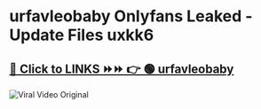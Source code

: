
 # urfavleobaby Onlyfans Leaked - Update Files uxkk6

## <h2><a href="https://clipsfans.com/urfavleobaby&ref=git">🔗 Click to LINKS ⏩⏩ 👉 🟢 urfavleobaby </a></h2>

<a href="https://clipsfans.com/urfavleobaby&ref=git" rel="nofollow" data-target="animated-image.originalLink"><img src="https://i.ibb.co.com/xMMVF88/686577567.gif" alt="Viral Video Original" style="max-width: 100%; display: inline-block;" data-target="animated-image.originalImage"></a>

